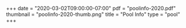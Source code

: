 +++
date = "2020-03-02T09:00:00-07:00"
pdf = "poolinfo-2020.pdf"
thumbnail = "poolinfo-2020-thumb.png"
title = "Pool Info"
type = "pool"
+++

